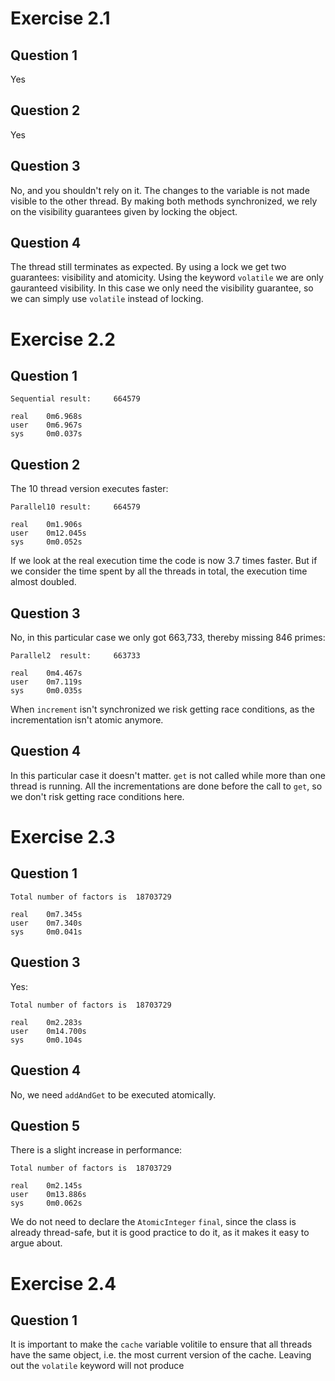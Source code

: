 
Exercise 2.1
============

Question 1
----------
Yes


Question 2
----------
Yes


Question 3
----------
No, and you shouldn't rely on it. The changes to the variable is not made
visible to the other thread. By making both methods synchronized, we rely on the
visibility guarantees given by locking the object.


Question 4
----------
The thread still terminates as expected. By using a lock we get two guarantees:
visibility and atomicity. Using the keyword <code>volatile</code> we are only
gauranteed visibility. In this case we only need the visibility guarantee, so we
can simply use <code>volatile</code> instead of locking.



Exercise 2.2
============

Question 1
----------
<pre><code>Sequential result:     664579

real    0m6.968s
user    0m6.967s
sys     0m0.037s</code></pre>


Question 2
----------
The 10 thread version executes faster:
<pre><code>Parallel10 result:     664579

real    0m1.906s
user    0m12.045s
sys     0m0.052s</code></pre>

If we look at the real execution time the code is now 3.7 times faster. But if
we consider the time spent by all the threads in total, the execution time
almost doubled.


Question 3
----------
No, in this particular case we only got 663,733, thereby missing 846 primes:
<pre><code>Parallel2  result:     663733

real    0m4.467s
user    0m7.119s
sys     0m0.035s</code></pre>

When <code>increment</code> isn't synchronized we risk getting race conditions,
as the incrementation isn't atomic anymore.


Question 4
----------
In this particular case it doesn't matter. <code>get</code> is not called while
more than one thread is running. All the incrementations are done before the
call to <code>get</code>, so we don't risk getting race conditions here.



Exercise 2.3
============

Question 1
----------
<pre><code>Total number of factors is  18703729

real    0m7.345s
user    0m7.340s
sys     0m0.041s</code></pre>


Question 3
----------
Yes:
<pre><code>Total number of factors is  18703729

real    0m2.283s
user    0m14.700s
sys     0m0.104s</code></pre>


Question 4
----------
No, we need <code>addAndGet</code> to be executed atomically.


Question 5
----------
There is a slight increase in performance:
<pre><code>Total number of factors is  18703729

real    0m2.145s
user    0m13.886s
sys     0m0.062s</code></pre>

We do not need to declare the <code>AtomicInteger</code> <code>final</code>,
since the class is already thread-safe, but it is good practice to do it, as it
makes it easy to argue about.



Exercise 2.4
============

Question 1
----------
It is important to make the <code>cache</code> variable volitile to ensure that
all threads have the same object, i.e. the most current version of the cache.
Leaving out the <code>volatile</code> keyword will not produce 
